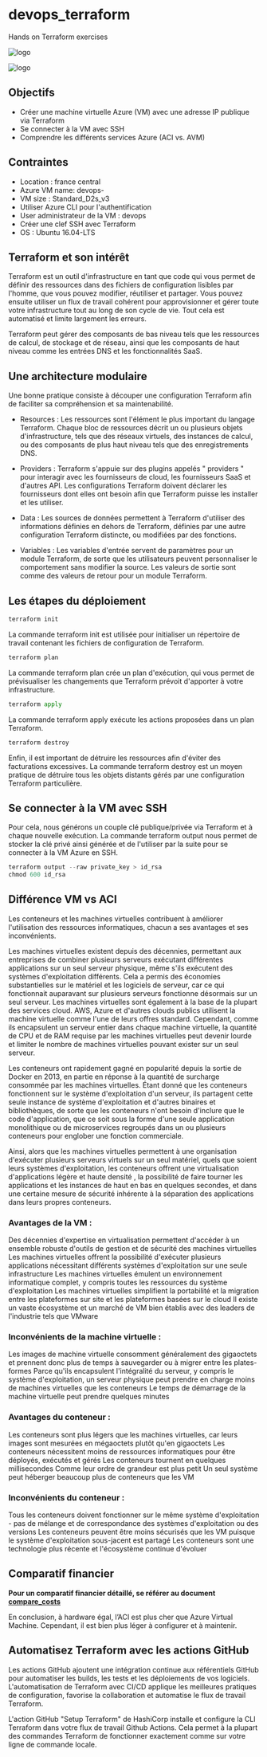 # devops_terraform

Hands on Terraform exercises

![logo](https://assets.intersystems.com/e4/e5/c7728ffb4f60964a6e7d089905f0/azure-logo-large.jpg)

![logo](https://foghornconsulting.com/wp-content/uploads/2020/07/Terraform-Logo-1.png)


## Objectifs

* Créer une machine virtuelle Azure (VM) avec une adresse IP publique via Terraform
* Se connecter à la VM avec SSH
* Comprendre les différents services Azure (ACI vs. AVM) 

## Contraintes

* Location : france central
* Azure VM name: devops-<identifiant-efrei>
* VM size : Standard_D2s_v3
* Utiliser Azure CLI pour l'authentification
* User administrateur de la VM : devops
* Créer une clef SSH avec Terraform
* OS : Ubuntu 16.04-LTS

## Terraform et son intérêt

Terraform est un outil d'infrastructure en tant que code qui vous permet de définir des ressources dans des fichiers de configuration lisibles par l'homme, que vous pouvez modifier, réutiliser et partager. Vous pouvez ensuite utiliser un flux de travail cohérent pour approvisionner et gérer toute votre infrastructure tout au long de son cycle de vie. Tout cela est automatisé et limite largement les erreurs.

Terraform peut gérer des composants de bas niveau tels que les ressources de calcul, de stockage et de réseau, ainsi que les composants de haut niveau comme les entrées DNS et les fonctionnalités SaaS.

## Une architecture modulaire

Une bonne pratique consiste à découper une configuration Terraform afin de faciliter sa compréhension et sa maintenabilité. 

* Resources : Les ressources sont l'élément le plus important du langage Terraform. Chaque bloc de ressources décrit un ou plusieurs objets d'infrastructure, tels que des réseaux virtuels, des instances de calcul, ou des composants de plus haut niveau tels que des enregistrements DNS.

* Providers : Terraform s'appuie sur des plugins appelés " providers " pour interagir avec les fournisseurs de cloud, les fournisseurs SaaS et d'autres API. Les configurations Terraform doivent déclarer les fournisseurs dont elles ont besoin afin que Terraform puisse les installer et les utiliser. 

* Data : Les sources de données permettent à Terraform d'utiliser des informations définies en dehors de Terraform, définies par une autre configuration Terraform distincte, ou modifiées par des fonctions.

* Variables : Les variables d'entrée servent de paramètres pour un module Terraform, de sorte que les utilisateurs peuvent personnaliser le comportement sans modifier la source. Les valeurs de sortie sont comme des valeurs de retour pour un module Terraform.


## Les étapes du déploiement

```python
terraform init
```
La commande terraform init est utilisée pour initialiser un répertoire de travail contenant les fichiers de configuration de Terraform.

```python
terraform plan
```
La commande terraform plan crée un plan d'exécution, qui vous permet de prévisualiser les changements que Terraform prévoit d'apporter à votre infrastructure. 

```python
terraform apply
```
La commande terraform apply exécute les actions proposées dans un plan Terraform.

```python
terraform destroy
```

Enfin, il est important de détruire les ressources afin d'éviter des facturations excessives. La commande terraform destroy est un moyen pratique de détruire tous les objets distants gérés par une configuration Terraform particulière.

## Se connecter à la VM avec SSH

Pour cela, nous générons un couple clé publique/privée via Terraform et à chaque nouvelle exécution. La commande terraform output nous permet de stocker la clé privé ainsi générée et de l'utiliser par la suite pour se connecter à la VM Azure en SSH.

```python
terraform output --raw private_key > id_rsa
chmod 600 id_rsa
```


## Différence VM vs ACI

Les conteneurs et les machines virtuelles contribuent à améliorer l'utilisation des ressources informatiques, chacun a ses avantages et ses inconvénients. 

Les machines virtuelles existent depuis des décennies, permettant aux entreprises de combiner plusieurs serveurs exécutant différentes applications sur un seul serveur physique, même s'ils exécutent des systèmes d'exploitation différents. Cela a permis des économies substantielles sur le matériel et les logiciels de serveur, car ce qui fonctionnait auparavant sur plusieurs serveurs fonctionne désormais sur un seul serveur. Les machines virtuelles sont également à la base de la plupart des services cloud. AWS, Azure et d'autres clouds publics utilisent la machine virtuelle comme l'une de leurs offres standard. Cependant, comme ils encapsulent un serveur entier dans chaque machine virtuelle, la quantité de CPU et de RAM requise par les machines virtuelles peut devenir lourde et limiter le nombre de machines virtuelles pouvant exister sur un seul serveur.

Les conteneurs ont rapidement gagné en popularité depuis la sortie de Docker en 2013, en partie en réponse à la quantité de surcharge consommée par les machines virtuelles. Étant donné que les conteneurs fonctionnent sur le système d'exploitation d'un serveur, ils partagent cette seule instance de système d'exploitation et d'autres binaires et bibliothèques, de sorte que les conteneurs n'ont besoin d'inclure que le code d'application, que ce soit sous la forme d'une seule application monolithique ou de microservices regroupés dans un ou plusieurs conteneurs pour englober une fonction commerciale.

Ainsi, alors que les machines virtuelles permettent à une organisation d'exécuter plusieurs serveurs virtuels sur un seul matériel, quels que soient leurs systèmes d'exploitation, les conteneurs offrent une virtualisation d'applications légère et haute densité , la possibilité de faire tourner les applications et les instances de haut en bas en quelques secondes, et dans une certaine mesure de sécurité inhérente à la séparation des applications dans leurs propres conteneurs.

### Avantages de la VM :

Des décennies d'expertise en virtualisation permettent d'accéder à un ensemble robuste d'outils de gestion et de sécurité des machines virtuelles
Les machines virtuelles offrent la possibilité d'exécuter plusieurs applications nécessitant différents systèmes d'exploitation sur une seule infrastructure
Les machines virtuelles émulent un environnement informatique complet, y compris toutes les ressources du système d'exploitation
Les machines virtuelles simplifient la portabilité et la migration entre les plateformes sur site et les plateformes basées sur le cloud
Il existe un vaste écosystème et un marché de VM bien établis avec des leaders de l'industrie tels que VMware

### Inconvénients de la machine virtuelle :

Les images de machine virtuelle consomment généralement des gigaoctets et prennent donc plus de temps à sauvegarder ou à migrer entre les plates-formes
Parce qu'ils encapsulent l'intégralité du serveur, y compris le système d'exploitation, un serveur physique peut prendre en charge moins de machines virtuelles que les conteneurs
Le temps de démarrage de la machine virtuelle peut prendre quelques minutes

### Avantages du conteneur :

Les conteneurs sont plus légers que les machines virtuelles, car leurs images sont mesurées en mégaoctets plutôt qu'en gigaoctets
Les conteneurs nécessitent moins de ressources informatiques pour être déployés, exécutés et gérés
Les conteneurs tournent en quelques millisecondes
Comme leur ordre de grandeur est plus petit
Un seul système peut héberger beaucoup plus de conteneurs que les VM
 
### Inconvénients du conteneur :

Tous les conteneurs doivent fonctionner sur le même système d'exploitation - pas de mélange et de correspondance des systèmes d'exploitation ou des versions
Les conteneurs peuvent être moins sécurisés que les VM puisque le système d'exploitation sous-jacent est partagé
Les conteneurs sont une technologie plus récente et l'écosystème continue d'évoluer


## Comparatif financier

 <b> Pour un comparatif financier détaillé, se référer au document [compare_costs](compare_costs.pdf) </b>

En conclusion, à hardware égal, l’ACI est plus cher que Azure Virtual Machine. Cependant, il est bien plus léger à configurer et à maintenir.


## Automatisez Terraform avec les actions GitHub

Les actions GitHub ajoutent une intégration continue aux référentiels GitHub pour automatiser les builds, les tests et les déploiements de vos logiciels. L'automatisation de Terraform avec CI/CD applique les meilleures pratiques de configuration, favorise la collaboration et automatise le flux de travail Terraform.

L'action GitHub "Setup Terraform" de HashiCorp installe et configure la CLI Terraform dans votre flux de travail Github Actions. Cela permet à la plupart des commandes Terraform de fonctionner exactement comme sur votre ligne de commande locale.



 
